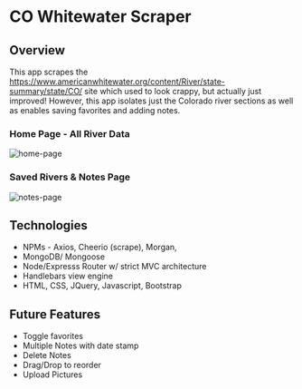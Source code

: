 # CO Whitewater Scraper

## Overview

This app scrapes the https://www.americanwhitewater.org/content/River/state-summary/state/CO/ site which used to look crappy, but actually just improved!  However, this app isolates just the Colorado river sections as well as enables saving favorites and adding notes.

### Home Page - All River Data
![home-page](https://user-images.githubusercontent.com/5178260/51964226-1e297700-2423-11e9-9db4-69419e62c088.png)

### Saved Rivers & Notes Page 
![notes-page](https://user-images.githubusercontent.com/5178260/51964233-241f5800-2423-11e9-9ec8-47ec01bc506a.png)


## Technologies
 * NPMs - Axios, Cheerio (scrape), Morgan,
 * MongoDB/ Mongoose 
 * Node/Expresss Router w/ strict MVC architecture
 * Handlebars view engine
 * HTML, CSS, JQuery, Javascript, Bootstrap
 
 ## Future Features
 * Toggle favorites
 * Multiple Notes with date stamp
 * Delete Notes
 * Drag/Drop to reorder
 * Upload Pictures
 


